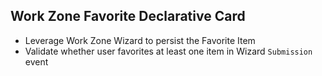## Work Zone Favorite Declarative Card
  - Leverage Work Zone Wizard to persist the Favorite Item
  - Validate whether user favorites at least one item in Wizard `Submission` event